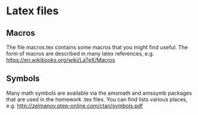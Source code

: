 # Latex files

## Macros

The file macros.tex contains some macros that you might find useful.
The form of macros are described in many latex references, e.g.
    https://en.wikibooks.org/wiki/LaTeX/Macros

## Symbols

Many math symbols are available via the amsmath and amssymb packages that are
used in the homework .tex files.  You can find lists various places, e.g.
    http://zelmanov.ptep-online.com/ctan/symbols.pdf
